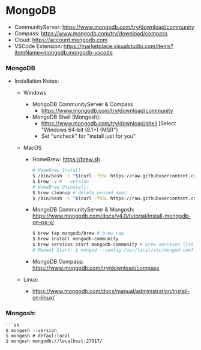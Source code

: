 # MongoDB

* CommunityServer: https://www.mongodb.com/try/download/community
* Compass: https://www.mongodb.com/try/download/compass 
* Cloud: https://account.mongodb.com
* VSCode Extension: https://marketplace.visualstudio.com/items?itemName=mongodb.mongodb-vscode 

### MongoDB

* Installation Notes:

    * Windows
        * MongoDB CommunityServer & Compass
            * https://www.mongodb.com/try/download/community
        * MongoDB Shell (Mongosh): 
            * https://www.mongodb.com/try/download/shell [Select "Windows 64-bit (8.1+) (MSI)"]
            * Set "uncheck" for "install just for you"

    * MacOS
        * HomeBrew: https://brew.sh
            ```sh
            # HomeBrew Install
            $ /bin/bash -c "$(curl -fsSL https://raw.githubusercontent.com/Homebrew/install/HEAD/install.sh)"
            $ brew -v # --version
            # HomeBrew Uninstall:
            $ brew cleanup # delete unused apps.
            $ /bin/bash -c "$(curl -fsSL https://raw.githubusercontent.com/Homebrew/install/HEAD/uninstall.sh)"
            ```
        * MongoDB CommunityServer & Mongosh: https://www.mongodb.com/docs/v4.0/tutorial/install-mongodb-on-os-x/
            ```sh
            $ brew tap mongodb/brew # brew tap
            $ brew install mongodb-community
            $ brew services start mongodb-community # brew services list|stop
            # Manual Start: $ mongod --config /usr/local/etc/mongod.conf --fork
            ```
        * MongoDB Compass: https://www.mongodb.com/try/download/compass
        
    * Linux:
        * https://www.mongodb.com/docs/manual/administration/install-on-linux/


### Mongosh:
    ```sh
    $ mongosh --version
    $ mongosh # defaul:local
    $ mongosh mongodb://localhost:27017/